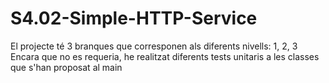 # S4.02-Simple-HTTP-Service
El projecte té 3 branques que corresponen als diferents nivells: 1, 2, 3
Encara que no es requeria, he realitzat diferents tests unitaris a les classes que s'han proposat al main
